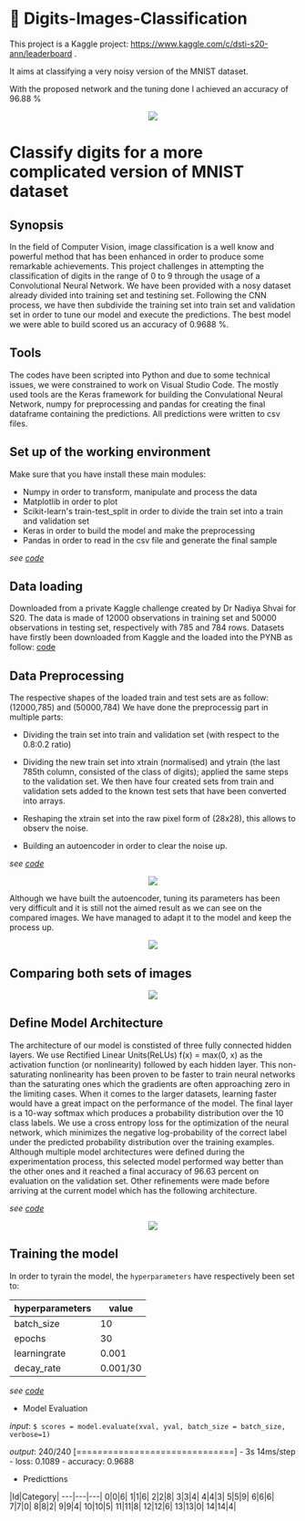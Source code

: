 # :open_file_folder: Digits-Images-Classification


This project is a Kaggle project: https://www.kaggle.com/c/dsti-s20-ann/leaderboard .

It aims at classifying a very noisy version of the MNIST dataset.

With the proposed network and the tuning done I achieved an accuracy of 96.88 %


<p align="center">
  <img src="https://miro.medium.com/max/2198/1*s9ZgQMdAbuUYKdoeCgrTZg.gif"/>
</p>

# Classify digits for a more complicated version of MNIST dataset

## Synopsis

In the field of Computer Vision, image classification is a well know and powerful method that has been enhanced in order to produce some remarkable achievements. This project challenges in attempting the classification of digits in the range of 0 to 9 through the usage of a Convolutional Neural Network. We have been provided with a nosy dataset already divided into training set and testining set. Following the CNN process, we have then subdivide the training set into train set and validation set in order to tune our model and execute the predictions. The best model we were able to build scored us an accuracy of 0.9688 %.

## Tools

The codes have been scripted into Python and due to some technical issues, we were constrained to work on Visual Studio Code. The mostly used tools are the Keras framework for building the Convulational Neural Network, numpy for preprocessing and pandas for creating the final dataframe containing the predictions. All predictions were written to csv files.

## Set up of the working environment

Make sure that you have install these main modules:

- Numpy in order to transform, manipulate and process the data
- Matplotlib in order to plot
- Scikit-learn's train-test_split in order to divide the train set into a train and validation set
- Keras in order to build the model and make the preprocessing
- Pandas in order to read in the csv file and generate the final sample

_see [code](https://github.com/IsmaelMekene/Digits-Classification-/blob/main/ANN_Digits_Classification.ipynb)_

## Data loading

Downloaded from a private Kaggle challenge created by Dr Nadiya Shvai for S20. The data is made of 12000 observations in training set and 50000 observations in testing set, respectively with 785 and 784 rows. Datasets have firstly been downloaded from Kaggle and the loaded into the PYNB as follow: [code](https://github.com/IsmaelMekene/Digits-Classification-/blob/main/ANN_Digits_Classification.ipynb)

## Data Preprocessing

The respective shapes of the loaded train and test sets are as follow: (12000,785) and (50000,784) We have done the preprocessig part in multiple parts:

- Dividing the train set into train and validation set (with respect to the 0.8:0.2 ratio)

- Dividing the new train set into xtrain (normalised) and ytrain (the last 785th column, consisted of the class of digits); applied the same steps to the validation set. We then have four created sets from train and validation sets added to the known test sets that have been converted into arrays.

- Reshaping the xtrain set into the raw pixel form of (28x28), this allows to observ the noise.

- Building an autoencoder in order to clear the noise up.

_see [code](https://github.com/IsmaelMekene/Digits-Classification-/blob/main/ANN_Digits_Classification.ipynb)_

<p align="center">
  <img src="https://github.com/IsmaelMekene/Metaheuristics--Stochastic-Optimization/blob/main/images/digitviz.svg"/>
</p>


Although we have built the autoencoder, tuning its parameters has been very difficult and it is still not the aimed result as we can see on the compared images. We have managed to adapt it to the model and keep the process up.

<p align="center">
  <img src="https://github.com/IsmaelMekene/Metaheuristics--Stochastic-Optimization/blob/main/images/modelconfig.png"/>
</p>


## Comparing both sets of images

<p align="center">
  <img src="https://github.com/IsmaelMekene/Metaheuristics--Stochastic-Optimization/blob/main/images/digitboth.svg"/>
</p>

## Define Model Architecture

The architecture of our model is constisted of three fully connected hidden layers. We use Rectified Linear Units(ReLUs) f(x) = max(0, x) as the activation function (or nonlinearity) followed by each hidden layer. This non-saturating nonlinearity has been proven to be faster to train neural networks than the saturating ones which the gradients are often approaching zero in the limiting cases. When it comes to the larger datasets, learning faster would have a great impact on the performance of the model. The final layer is a 10-way softmax which produces a probability distribution over the 10 class labels. We use a cross entropy loss for the optimization of the neural network, which minimizes the negative log-probability of the correct label under the predicted probability distribution over the training examples. Although multiple model architectures were defined during the experimentation process, this selected model performed way better than the other ones and it reached a final accuracy of 96.63 percent on evaluation on the validation set. Other refinements were made before arriving at the current model which has the following architecture.

_see [code](https://github.com/IsmaelMekene/Digits-Classification-/blob/main/ANN_Digits_Classification.ipynb)_

<p align="center">
  <img src="https://github.com/IsmaelMekene/Metaheuristics--Stochastic-Optimization/blob/main/images/trainigmodel.png"/>
</p>


## Training the model

In order to tyrain the model, the `hyperparameters` have respectively been set to:

hyperparameters | value |
--- | --- |
batch_size | 10 |
epochs | 30 |
learningrate | 0.001 |
decay_rate | 0.001/30 |

_see [code](https://github.com/IsmaelMekene/Digits-Classification-/blob/main/ANN_Digits_Classification.ipynb)_

- Model Evaluation

 _input_: `$ scores = model.evaluate(xval, yval, batch_size = batch_size, verbose=1)`
 
 _output_: 240/240 [==============================] - 3s 14ms/step - loss: 0.1089 - accuracy: 0.9688
 
 - Predicttions
 
 
 |Id|Category| 
---|---|---|
0|0|6| 
1|1|6| 
2|2|8|
3|3|4|
4|4|3|
5|5|9|
6|6|6|
7|7|0|
8|8|2|
9|9|4|
10|10|5|
11|11|8|
12|12|6|
13|13|0|
14|14|4|

